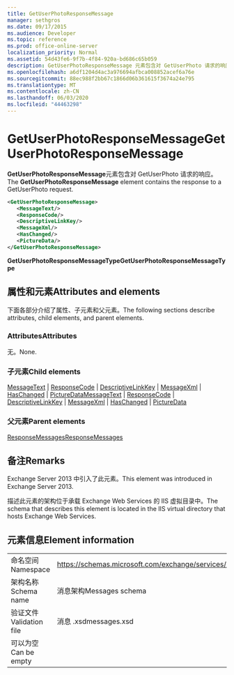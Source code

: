```yaml
---
title: GetUserPhotoResponseMessage
manager: sethgros
ms.date: 09/17/2015
ms.audience: Developer
ms.topic: reference
ms.prod: office-online-server
localization_priority: Normal
ms.assetid: 54d43fe6-9f7b-4f84-920a-bd686c65b059
description: GetUserPhotoResponseMessage 元素包含对 GetUserPhoto 请求的响应。
ms.openlocfilehash: a6df1204d4ac3a976694afbca008852acef6a76e
ms.sourcegitcommit: 88ec988f2bb67c1866d06b361615f3674a24e795
ms.translationtype: MT
ms.contentlocale: zh-CN
ms.lasthandoff: 06/03/2020
ms.locfileid: "44463298"
---
```

# <a name="getuserphotoresponsemessage"></a><span data-ttu-id="d45dc-103">GetUserPhotoResponseMessage</span><span class="sxs-lookup"><span data-stu-id="d45dc-103">GetUserPhotoResponseMessage</span></span>

<span data-ttu-id="d45dc-104">**GetUserPhotoResponseMessage**元素包含对 GetUserPhoto 请求的响应。</span><span class="sxs-lookup"><span data-stu-id="d45dc-104">The **GetUserPhotoResponseMessage** element contains the response to a GetUserPhoto request.</span></span> 
  
```XML
<GetUserPhotoResponseMessage>
   <MessageText/>
   <ResponseCode/>
   <DescriptiveLinkKey/>
   <MessageXml/>
   <HasChanged/>
   <PictureData/>
</GetUserPhotoResponseMessage>
```

 <span data-ttu-id="d45dc-105">**GetUserPhotoResponseMessageType**</span><span class="sxs-lookup"><span data-stu-id="d45dc-105">**GetUserPhotoResponseMessageType**</span></span>
## <a name="attributes-and-elements"></a><span data-ttu-id="d45dc-106">属性和元素</span><span class="sxs-lookup"><span data-stu-id="d45dc-106">Attributes and elements</span></span>

<span data-ttu-id="d45dc-107">下面各部分介绍了属性、子元素和父元素。</span><span class="sxs-lookup"><span data-stu-id="d45dc-107">The following sections describe attributes, child elements, and parent elements.</span></span>
  
### <a name="attributes"></a><span data-ttu-id="d45dc-108">Attributes</span><span class="sxs-lookup"><span data-stu-id="d45dc-108">Attributes</span></span>

<span data-ttu-id="d45dc-109">无。</span><span class="sxs-lookup"><span data-stu-id="d45dc-109">None.</span></span>
  
### <a name="child-elements"></a><span data-ttu-id="d45dc-110">子元素</span><span class="sxs-lookup"><span data-stu-id="d45dc-110">Child elements</span></span>

<span data-ttu-id="d45dc-111">[MessageText](messagetext.md)  | [ResponseCode](responsecode.md)  | [DescriptiveLinkKey](descriptivelinkkey.md)  | [MessageXml](messagexml.md)  | [HasChanged](haschanged.md)  | [PictureData](picturedata.md)</span><span class="sxs-lookup"><span data-stu-id="d45dc-111">[MessageText](messagetext.md) | [ResponseCode](responsecode.md) | [DescriptiveLinkKey](descriptivelinkkey.md) | [MessageXml](messagexml.md) | [HasChanged](haschanged.md) | [PictureData](picturedata.md)</span></span>
  
### <a name="parent-elements"></a><span data-ttu-id="d45dc-112">父元素</span><span class="sxs-lookup"><span data-stu-id="d45dc-112">Parent elements</span></span>

[<span data-ttu-id="d45dc-113">ResponseMessages</span><span class="sxs-lookup"><span data-stu-id="d45dc-113">ResponseMessages</span></span>](responsemessages.md)
  
## <a name="remarks"></a><span data-ttu-id="d45dc-114">备注</span><span class="sxs-lookup"><span data-stu-id="d45dc-114">Remarks</span></span>

<span data-ttu-id="d45dc-115">Exchange Server 2013 中引入了此元素。</span><span class="sxs-lookup"><span data-stu-id="d45dc-115">This element was introduced in Exchange Server 2013.</span></span>
  
<span data-ttu-id="d45dc-116">描述此元素的架构位于承载 Exchange Web Services 的 IIS 虚拟目录中。</span><span class="sxs-lookup"><span data-stu-id="d45dc-116">The schema that describes this element is located in the IIS virtual directory that hosts Exchange Web Services.</span></span>
  
## <a name="element-information"></a><span data-ttu-id="d45dc-117">元素信息</span><span class="sxs-lookup"><span data-stu-id="d45dc-117">Element information</span></span>

|||
|:-----|:-----|
|<span data-ttu-id="d45dc-118">命名空间</span><span class="sxs-lookup"><span data-stu-id="d45dc-118">Namespace</span></span>  <br/> |https://schemas.microsoft.com/exchange/services/2006/messages  <br/> |
|<span data-ttu-id="d45dc-119">架构名称</span><span class="sxs-lookup"><span data-stu-id="d45dc-119">Schema name</span></span>  <br/> |<span data-ttu-id="d45dc-120">消息架构</span><span class="sxs-lookup"><span data-stu-id="d45dc-120">Messages schema</span></span>  <br/> |
|<span data-ttu-id="d45dc-121">验证文件</span><span class="sxs-lookup"><span data-stu-id="d45dc-121">Validation file</span></span>  <br/> |<span data-ttu-id="d45dc-122">消息 .xsd</span><span class="sxs-lookup"><span data-stu-id="d45dc-122">messages.xsd</span></span>  <br/> |
|<span data-ttu-id="d45dc-123">可以为空</span><span class="sxs-lookup"><span data-stu-id="d45dc-123">Can be empty</span></span>  <br/> ||
   

